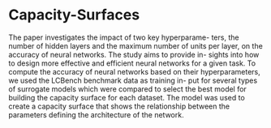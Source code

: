 # Capacity-Surfaces
The paper investigates the impact of two key hyperparame-
ters, the number of hidden layers and the maximum number of units per
layer, on the accuracy of neural networks. The study aims to provide in-
sights into how to design more effective and efficient neural networks for
a given task. To compute the accuracy of neural networks based on their
hyperparameters, we used the LCBench benchmark data as training in-
put for several types of surrogate models which were compared to select
the best model for building the capacity surface for each dataset. The
model was used to create a capacity surface that shows the relationship
between the parameters defining the architecture of the network.
